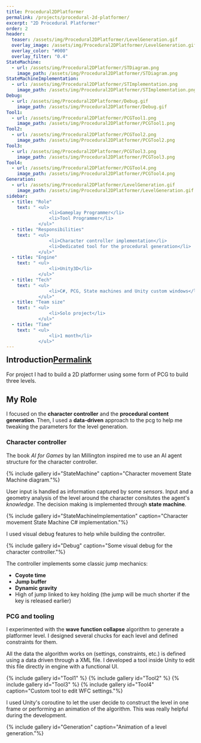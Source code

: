```yaml
---
title: Procedural2DPlatformer
permalink: /projects/procedural-2d-platformer/
excerpt: "2D Procedural Platformer"
order: 2
header:
  teaser: /assets/img/Procedural2DPlatformer/LevelGeneration.gif
  overlay_image: /assets/img/Procedural2DPlatformer/LevelGeneration.gif
  overlay_color: "#000"
  overlay_filter: "0.4"
StateMachine:
  - url: /assets/img/Procedural2DPlatformer/STDiagram.png
    image_path: /assets/img/Procedural2DPlatformer/STDiagram.png
StateMachineImplementation:
  - url: /assets/img/Procedural2DPlatformer/STImplementation.png
    image_path: /assets/img/Procedural2DPlatformer/STImplementation.png
Debug:
  - url: /assets/img/Procedural2DPlatformer/Debug.gif
    image_path: /assets/img/Procedural2DPlatformer/Debug.gif
Tool1:
  - url: /assets/img/Procedural2DPlatformer/PCGTool1.png
    image_path: /assets/img/Procedural2DPlatformer/PCGTool1.png
Tool2:
  - url: /assets/img/Procedural2DPlatformer/PCGTool2.png
    image_path: /assets/img/Procedural2DPlatformer/PCGTool2.png
Tool3:
  - url: /assets/img/Procedural2DPlatformer/PCGTool3.png
    image_path: /assets/img/Procedural2DPlatformer/PCGTool3.png
Tool4:
  - url: /assets/img/Procedural2DPlatformer/PCGTool4.png
    image_path: /assets/img/Procedural2DPlatformer/PCGTool4.png
Generation:
  - url: /assets/img/Procedural2DPlatformer/LevelGeneration.gif
    image_path: /assets/img/Procedural2DPlatformer/LevelGeneration.gif
sidebar:
  - title: "Role"
    text: " <ul>
                <li>Gameplay Programmer</li>
                <li>Tool Programmer</li>
            </ul>"
  - title: "Responsibilities"
    text: " <ul>
                <li>Character controller implementation</li>
                <li>Dedicated tool for the procedural generation</li>
            </ul>"
  - title: "Engine"
    text: " <ul>
                <li>Unity3D</li>
            </ul>"
  - title: "Tech"
    text: " <ul>
                <li>C#, PCG, State machines and Unity custom windows</li>
            </ul>"
  - title: "Team size"
    text: " <ul>
                <li>Solo project</li>
            </ul>"
  - title: "Time"
    text: " <ul>
                <li>1 month</li>
            </ul>"
---
```

<h2 id="introduction" style="margin-top: 0em">Introduction<a class="header-link" href="#introduction" title="Permalink"><span class="sr-only">Permalink</span><i class="fas fa-link"></i></a></h2>

For project I had to build a 2D platformer using some form of PCG to build three levels. 

## My Role
I focused on the **character controller** and the **procedural content generation**.
Then, I used a **data-driven** approach to the pcg to help me tweaking the parameters for the level generation.

### Character controller
The book *AI for Games* by Ian Millington inspired me to use an AI agent structure for the character controller.

{% include gallery id="StateMachine" caption="Character movement State Machine diagram."%}

User input is handled as information captured by some *sensors*. Input and a geometry analysis of the level around the character consitutes the agent's *knowledge*.
The decision making is implemented through **state machine**. 

{% include gallery id="StateMachineImplementation" caption="Character movement State Machine C# implementation."%}

I used visual debug features to help while building the controller.

{% include gallery id="Debug" caption="Some visual debug for the character controller."%}

The controller implements some classic jump mechanics:
- **Coyote time**
- **Jump buffer**
- **Dynamic gravity**
- High of jump linked to key holding (the jump will be much shorter if the key is released earlier)

### PCG and tooling
I experimented with the **wave function collapse** algorithm to generate a platformer level. 
I designed several chucks for each level and defined constraints for them.

All the data the algorithm works on (settings, constraints, etc.) is defined using a data driven through a XML file.
I developed a tool inside Unity to edit this file directly in engine with a functional UI.

{% include gallery id="Tool1" %}
{% include gallery id="Tool2" %}
{% include gallery id="Tool3" %}
{% include gallery id="Tool4" caption="Custom tool to edit WFC settings."%}

I used Unity's coroutine to let the user decide to construct the level in one frame or performing an animation of the algorithm. 
This was really helpful during the development.

{% include gallery id="Generation" caption="Animation of a level generation."%}